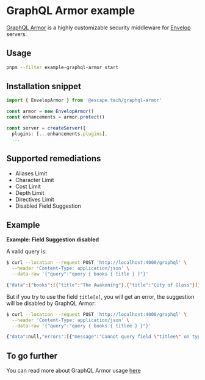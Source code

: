 # GraphQL Armor example

[GraphQL Armor](https://github.com/Escape-Technologies/graphql-armor) is a highly customizable
security middleware for [Envelop](https://github.com/n1ru4l/envelop) servers.

## Usage

```bash
pnpm --filter example-graphql-armor start
```

## Installation snippet

```typescript
import { EnvelopArmor } from '@escape.tech/graphql-armor'

const armor = new EnvelopArmor()
const enhancements = armor.protect()

const server = createServer({
  plugins: [...enhancements.plugins],
  ...
```

## Supported remediations

- Aliases Limit
- Character Limit
- Cost Limit
- Depth Limit
- Directives Limit
- Disabled Field Suggestion

## Example

**Example: Field Suggestion disabled**

A valid query is:

```bash
$ curl --location --request POST 'http://localhost:4000/graphql' \
  --header 'Content-Type: application/json' \
  --data-raw '{"query":"query { books { title } }"}'

{"data":{"books":[{"title":"The Awakening"},{"title":"City of Glass"}]}}
```

But if you try to use the field `title[e]`, you will get an error, the suggestion will be disabled
by GraphQL Armor:

```bash
$ curl --location --request POST 'http://localhost:4000/graphql' \
  --header 'Content-Type: application/json' \
  --data-raw '{"query":"query { books { titlee } }"}'

{"data":null,"errors":[{"message":"Cannot query field \"titlee\" on type \"Book\". [Suggestion message hidden by GraphQLArmor]?","locations":[{"line":1,"column":17}],"extensions":{}}]}
```

## To go further

You can read more about GraphQL Armor usage
[here](https://github.com/Escape-Technologies/graphql-armor)
